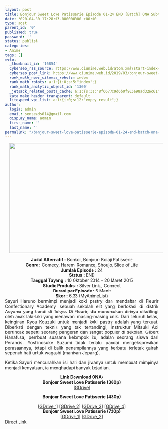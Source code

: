 ```yaml
---
layout: post
title: Bonjour Sweet Love Patisserie Episode 01-24 END [Batch] ONA Subtitle Indonesia
date: 2020-04-30 17:28:03.000000000 +00:00
type: post
parent_id: '0'
published: true
password: ''
status: publish
categories:
- Anime
tags: []
meta:
  _thumbnail_id: '16854'
  cyberseo_rss_source: https://www.ciunime.web.id/atom.xml?start-index=2551&max-results=150
  cyberseo_post_link: https://www.ciunime.web.id/2019/03/bonjour-sweet-love-patisserie-episode.html
  rank_math_news_sitemap_robots: index
  rank_math_robots: a:1:{i:0;s:5:"index";}
  rank_math_analytic_object_id: '1360'
  _jetpack_related_posts_cache: a:1:{s:32:"8f6677c9d6b0f903e98ad32ec61f8deb";a:2:{s:7:"expires";i:1642666219;s:7:"payload";a:0:{}}}
  kata_make_header_transparent: default
  litespeed_vpi_list: a:1:{i:0;s:12:"empty result";}
author:
  login: admin
  email: senseads014@gmail.com
  display_name: admin
  first_name: ''
  last_name: ''
permalink: "/bonjour-sweet-love-patisserie-episode-01-24-end-batch-ona-subtitle-indonesia/"
---
```

<div class="separator" style="clear: both; text-align: center;"><a href="https://4.bp.blogspot.com/-cE42kGYDzfE/XJ-JW1Bi6CI/AAAAAAAAK5k/wcu-fLINA9MwuLtApjsScEBSDugpBxCFQCLcBGAs/s1600/Bonjour%2BSweet%2BLove%2BPatisserie.jpg" imageanchor="1" style="margin-left: 1em; margin-right: 1em;"><img border="0" data-original-height="720" data-original-width="1280" height="360" src="{{ site.baseurl }}/assets/2020/04/Bonjour%2BSweet%2BLove%2BPatisserie.jpg" width="640" /></a></div>
<p>
<div style="text-align: center;"><b>Judul</b><b><b> Alternatif</b> :</b> Bonkoi, Bonjour: Koiaji Patisserie</div>
<div style="text-align: center;"><b><b>Genre :</b></b> Comedy, Harem, Romance, Shoujo, Slice of Life</div>
<div style="text-align: center;"><b>Jumlah Episode :</b> 24<br /><b>Status :&nbsp;</b>END<br /><b>Tanggal Tayang :</b> 10 Oktober 2014 - 20 Maret 2015<br /><b>Studio Produksi :</b> Silver Link., Connect<br /><b>Durasi per Episode :</b> 5 Menit</div>
<div style="text-align: center;"><b>Skor :</b> 6.33 (MyAnimeList)</div>
<div style="text-align: center;"></div>
<div style="text-align: justify;">Sayuri Haruno bermimpi menjadi koki pastry dan mendaftar di Fleurir Confectionary Academy, sebuah sekolah elit yang berlokasi di distrik Aoyama yang trendi di Tokyo. Di Fleurir, dia menemukan dirinya dikelilingi oleh anak laki-laki yang menawan, masing-masing unik. Dari seluruh kelas, keinginan Ryou Kouzuki untuk menjadi koki pastry adalah yang terkuat. Diberkati dengan teknik yang tak tertandingi, instruktur Mitsuki Aoi bertindak seperti seorang pangeran dan sangat populer di sekolah. Gilbert Hanafusa, pembuat suasana kelompok itu, adalah seorang siswa dari Perancis. Yoshinosuke Suzumi tidak terlalu pandai mengekspresikan perasaannya, tetapi di balik penampilannya yang berbatu terletak gairah sepenuh hati untuk wagashi (manisan Jepang).</p>
<p>Ketika Sayuri mencurahkan isi hati dan jiwanya untuk membuat mimpinya menjadi kenyataan, ia menghadapi banyak kejadian.</p></div>
<div style="text-align: justify;"></div>
<div style="text-align: justify;"></div>
<div style="text-align: center;"><b>Link Download ONA:</b></div>
<div style="text-align: center;">
<div style="text-align: center;"><b>Bonjour Sweet Love Patisserie (360p)</b></div>
<div style="text-align: center;">
<div style="text-align: center;">[<a href="https://drive.google.com/uc?id=1cMz7rzzDAJl532PTgIUYnj5tmL1kC2N9" target="_blank" rel="noopener">GDrive</a>]</div>
<div style="text-align: center;">
<div style="text-align: center;"></div>
</div>
</div>
<p><b>Bonjour Sweet Love Patisserie (480p)</b></div>
<div style="text-align: center;">[<a href="https://drive.google.com/uc?id=1Au7eDQ_4cXUU9gi32nuVF4CUN2UObpWg" target="_blank" rel="noopener">GDrive_1</a>] [<a href="https://drive.google.com/uc?id=1lNmSVCTLmrsX1BQdvaiGvAIH7654KIpJ" target="_blank" rel="noopener">GDrive_2</a>] [<a href="https://drive.google.com/uc?export=download&amp;id=1nQ8SuQcZ0_nAdYk734loxSiKvPMeRFvm" target="_blank" rel="noopener">GDrive_3</a>] [<a href="https://drive.google.com/uc?export=download&amp;id=1Bke6HaGQ0OeJ_vlrwUc6uCCKA24bDqvZ" target="_blank" rel="noopener">GDrive_4</a>]</div>
<div style="text-align: center;">
<div style="text-align: center;"><b>Bonjour Sweet Love Patisserie (720p)</b></div>
<div style="text-align: center;">[<a href="https://drive.google.com/uc?id=181_WDEgwWVcOL4FhTYJYMlCbr6rxDuTd" target="_blank" rel="noopener">GDrive_1</a>] [<a href="https://drive.google.com/uc?export=download&amp;id=1ed_Q31GssHhsQfa_8l7ymx3wsFCpC7wH" target="_blank" rel="noopener">GDrive_2</a>]</div>
</div>
<link rel="stylesheet" href="https://cdnjs.cloudflare.com/ajax/libs/font-awesome/4.7.0/css/font-awesome.min.css" />
<div class="divbtn"> <a href="https://handymansurrender.com/fihup8buzv?key=94550f7ce39444073321dde3b8782f97" class="btn"><i class="fa fa-download"></i> Direct Link</a> </div>
